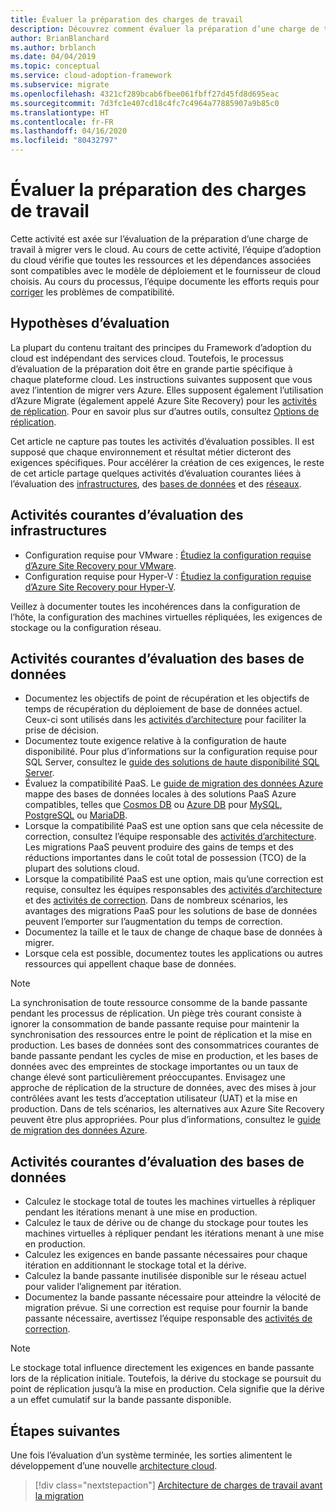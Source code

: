 ```yaml
---
title: Évaluer la préparation des charges de travail
description: Découvrez comment évaluer la préparation d’une charge de travail à migrer vers le cloud. Vous allez apprendre à valider l’ensemble des ressources et des dépendances associées.
author: BrianBlanchard
ms.author: brblanch
ms.date: 04/04/2019
ms.topic: conceptual
ms.service: cloud-adoption-framework
ms.subservice: migrate
ms.openlocfilehash: 4321cf289bcab6fbee061fbff27d45fd8d695eac
ms.sourcegitcommit: 7d3fc1e407cd18c4fc7c4964a77885907a9b85c0
ms.translationtype: HT
ms.contentlocale: fr-FR
ms.lasthandoff: 04/16/2020
ms.locfileid: "80432797"
---
```

# <a name="evaluate-workload-readiness"></a>Évaluer la préparation des charges de travail

Cette activité est axée sur l’évaluation de la préparation d’une charge de travail à migrer vers le cloud. Au cours de cette activité, l’équipe d’adoption du cloud vérifie que toutes les ressources et les dépendances associées sont compatibles avec le modèle de déploiement et le fournisseur de cloud choisis. Au cours du processus, l’équipe documente les efforts requis pour [corriger](../migrate/remediate.md) les problèmes de compatibilité.

## <a name="evaluation-assumptions"></a>Hypothèses d’évaluation

La plupart du contenu traitant des principes du Framework d’adoption du cloud est indépendant des services cloud. Toutefois, le processus d’évaluation de la préparation doit être en grande partie spécifique à chaque plateforme cloud. Les instructions suivantes supposent que vous avez l’intention de migrer vers Azure. Elles supposent également l’utilisation d’Azure Migrate (également appelé Azure Site Recovery) pour les [activités de réplication](../migrate/replicate.md). Pour en savoir plus sur d’autres outils, consultez [Options de réplication](../migrate/replicate-options.md).

Cet article ne capture pas toutes les activités d’évaluation possibles. Il est supposé que chaque environnement et résultat métier dicteront des exigences spécifiques. Pour accélérer la création de ces exigences, le reste de cet article partage quelques activités d’évaluation courantes liées à l’évaluation des [infrastructures](#common-infrastructure-evaluation-activities), des [bases de données](#common-database-evaluation-activities) et des [réseaux](#common-network-evaluation-activities).

## <a name="common-infrastructure-evaluation-activities"></a>Activités courantes d’évaluation des infrastructures

- Configuration requise pour VMware : [Étudiez la configuration requise d’Azure Site Recovery pour VMware](https://docs.microsoft.com/azure/site-recovery/vmware-physical-azure-support-matrix).
- Configuration requise pour Hyper-V : [Étudiez la configuration requise d’Azure Site Recovery pour Hyper-V](https://docs.microsoft.com/azure/site-recovery/hyper-v-azure-support-matrix).

Veillez à documenter toutes les incohérences dans la configuration de l’hôte, la configuration des machines virtuelles répliquées, les exigences de stockage ou la configuration réseau.

## <a name="common-database-evaluation-activities"></a>Activités courantes d’évaluation des bases de données

- Documentez les objectifs de point de récupération et les objectifs de temps de récupération du déploiement de base de données actuel. Ceux-ci sont utilisés dans les [activités d’architecture](./architect.md) pour faciliter la prise de décision.
- Documentez toute exigence relative à la configuration de haute disponibilité. Pour plus d’informations sur la configuration requise pour SQL Server, consultez le [guide des solutions de haute disponibilité SQL Server](https://docs.microsoft.com/sql/sql-server/failover-clusters/high-availability-solutions-sql-server).
- Évaluez la compatibilité PaaS. Le [guide de migration des données Azure](https://datamigration.microsoft.com) mappe des bases de données locales à des solutions PaaS Azure compatibles, telles que [Cosmos DB](https://docs.microsoft.com/azure/cosmos-db) ou [Azure DB](https://docs.microsoft.com/azure/sql-database) pour [MySQL](https://docs.microsoft.com/azure/mysql), [PostgreSQL](https://docs.microsoft.com/azure/postgresql) ou [MariaDB](https://docs.microsoft.com/azure/mariadb).
- Lorsque la compatibilité PaaS est une option sans que cela nécessite de correction, consultez l’équipe responsable des [activités d’architecture](./architect.md). Les migrations PaaS peuvent produire des gains de temps et des réductions importantes dans le coût total de possession (TCO) de la plupart des solutions cloud.
- Lorsque la compatibilité PaaS est une option, mais qu’une correction est requise, consultez les équipes responsables des [activités d’architecture](./architect.md) et des [activités de correction](../migrate/remediate.md). Dans de nombreux scénarios, les avantages des migrations PaaS pour les solutions de base de données peuvent l’emporter sur l’augmentation du temps de correction.
- Documentez la taille et le taux de change de chaque base de données à migrer.
- Lorsque cela est possible, documentez toutes les applications ou autres ressources qui appellent chaque base de données.

> [!NOTE]
> La synchronisation de toute ressource consomme de la bande passante pendant les processus de réplication. Un piège très courant consiste à ignorer la consommation de bande passante requise pour maintenir la synchronisation des ressources entre le point de réplication et la mise en production. Les bases de données sont des consommatrices courantes de bande passante pendant les cycles de mise en production, et les bases de données avec des empreintes de stockage importantes ou un taux de change élevé sont particulièrement préoccupantes. Envisagez une approche de réplication de la structure de données, avec des mises à jour contrôlées avant les tests d’acceptation utilisateur (UAT) et la mise en production. Dans de tels scénarios, les alternatives aux Azure Site Recovery peuvent être plus appropriées. Pour plus d’informations, consultez le [guide de migration des données Azure](https://datamigration.microsoft.com).

## <a name="common-network-evaluation-activities"></a>Activités courantes d’évaluation des bases de données

- Calculez le stockage total de toutes les machines virtuelles à répliquer pendant les itérations menant à une mise en production.
- Calculez le taux de dérive ou de change du stockage pour toutes les machines virtuelles à répliquer pendant les itérations menant à une mise en production.
- Calculez les exigences en bande passante nécessaires pour chaque itération en additionnant le stockage total et la dérive.
- Calculez la bande passante inutilisée disponible sur le réseau actuel pour valider l’alignement par itération.
- Documentez la bande passante nécessaire pour atteindre la vélocité de migration prévue. Si une correction est requise pour fournir la bande passante nécessaire, avertissez l’équipe responsable des [activités de correction](../migrate/remediate.md).

> [!NOTE]
> Le stockage total influence directement les exigences en bande passante lors de la réplication initiale. Toutefois, la dérive du stockage se poursuit du point de réplication jusqu’à la mise en production. Cela signifie que la dérive a un effet cumulatif sur la bande passante disponible.

## <a name="next-steps"></a>Étapes suivantes

Une fois l’évaluation d’un système terminée, les sorties alimentent le développement d’une nouvelle [architecture cloud](./architect.md).

> [!div class="nextstepaction"]
> [Architecture de charges de travail avant la migration](./architect.md)
